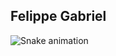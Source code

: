 ## Felippe Gabriel

<style type="text/css">
  #box{
    border-radius: 10px;
  }
<div id="box">
  
  <img  height="160em" src="https://github-readme-stats.vercel.app/api?username=Felippe1212&show_icons=true&theme=great-gatsby&include_all_commits=true&count_private=true"/>
  <img align="right" height="160em" src="https://github-readme-stats.vercel.app/api/top-langs/?username=Felippe1212&layout=compact&langs_count=16&theme=great-gatsby"/>
</div>
<br>
</style>

    

![Snake animation](https://github.com/LuigiGF/LuigiGF/blob/output/github-contribution-grid-snake.svg)
